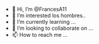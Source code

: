 - 👋 Hi, I’m @FrancesA11
- 👀 I’m interested los hombres..
- 🌱 I’m currently learning ...
- 💞️ I’m looking to collaborate on ...
- 📫 How to reach me ...

<!---
FrancesA11/FrancesA11 is a ✨ special ✨ repository because its `README.md` (this file) appears on your GitHub profile.
You can click the Preview link to take a look at your changes.
--->
